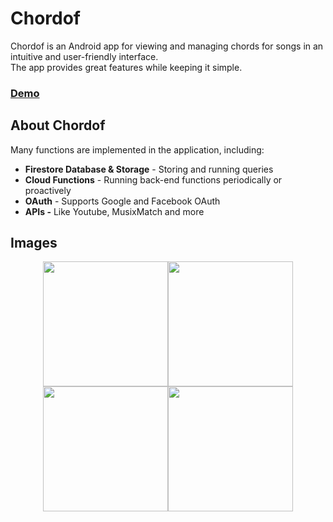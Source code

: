 # Chordof
Chordof is an Android app for viewing and managing chords for songs in an intuitive and user-friendly interface.<br>
The app provides great features while keeping it simple.
### [Demo](https://drive.google.com/file/d/1Wqg9W-P57jQjj39Npnk11BNXtFPCikWh/view)

## About Chordof
Many functions are implemented in the application, including:
- **Firestore Database & Storage** - Storing and running queries
- **Cloud Functions** - Running back-end functions periodically or proactively
- **OAuth** - Supports Google and Facebook OAuth
- **APIs -** Like Youtube, MusixMatch and more

## Images
<p align="center">
<img src="https://i.postimg.cc/nznGCmK4/1.png" width=200px/><img src="https://i.postimg.cc/28gdnMF8/2.png" width=200px/><img src="https://i.postimg.cc/3wTgcGcs/3.png" width=200px/><img src="https://i.postimg.cc/7Y5MGwzW/4.png" width=200px>
</>
